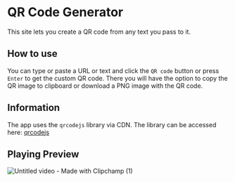 # QR Code Generator

This site lets you create a QR code from any text you pass to it.

## How to use

You can type or paste a URL or text and click the `QR code` button or press `Enter` to get the custom QR code. There you will have the option to copy the QR image to clipboard or download a PNG image with the QR code.

## Information

The app uses the `qrcodejs` library via CDN. The library can be accessed here: [qrcodejs](https://cdnjs.com/libraries/qrcodejs)

## Playing Preview

![Untitled video - Made with Clipchamp (1)](https://github.com/user-attachments/assets/2ff8cf8a-ac7f-4d5c-8091-7f51ba818870)
